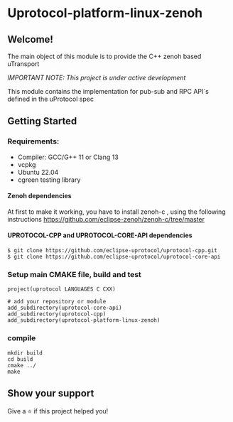 # Uprotocol-platform-linux-zenoh

## Welcome!

The main object of this module is to provide the C++ zenoh based uTransport

*_IMPORTANT NOTE:_ This project is under active development*

This module contains the implementation for pub-sub and RPC API`s defined in the uProtocol spec

## Getting Started
### Requirements:
- Compiler: GCC/G++ 11 or Clang 13
- vcpkg
- Ubuntu 22.04
- cgreen testing library

#### Zenoh dependencies

At first to make it working, you have to install zenoh-c , using the following instructions https://github.com/eclipse-zenoh/zenoh-c/tree/master

#### UPROTOCOL-CPP and UPROTOCOL-CORE-API dependencies
```
$ git clone https://github.com/eclipse-uprotocol/uprotocol-cpp.git
$ git clone https://github.com/eclipse-uprotocol/uprotocol-core-api
```
### Setup main CMAKE file, build and test
```
project(uprotocol LANGUAGES C CXX)

# add your repository or module
add_subdirectory(uprotocol-core-api)
add_subdirectory(uprotocol-cpp)
add_subdirectory(uprotocol-platform-linux-zenoh)
```
### compile
```
mkdir build
cd build
cmake ../
make
```

## Show your support

Give a ⭐️ if this project helped you!
